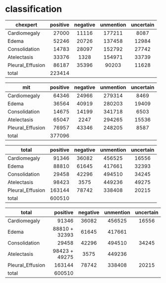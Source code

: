 # classification

| chexpert        | positive   |  negative  |  unmention  |  uncertain  |
| --------   | -----:  | :----:  | :----:  | :----:  |
| Cardiomegaly     | 27000 |   11116     |   177211     |   8087     |
| Edema        |   52246   |   20726   |   137458   |   12984     |
| Consolidation        |    14783    |  28097  |  152792  |  27742  |
| Atelectasis        |    33376    |  1328  |  154971  |  33739  |
| Pleural_Effusion        |    86187    |  35396  |  90203  |  11628  |
| total        |    223414   |


| mit        | positive   |  negative  |  unmention  |  uncertain  |
| --------   | -----:  | :----:  | :----:  | :----:  |
| Cardiomegaly     | 64346 |   24966     |   279314     |   8469     |
| Edema        |   36564   |   40919   |   280203   |   19409     |
| Consolidation        |    14675    |  14199  |  341718  |  6503  |
| Atelectasis        |    65047    |  2247  |  294265  |  15536  |
| Pleural_Effusion        |    76957    |  43346  |  248205  |  8587  |
| total        |    377096   |


| total        | positive   |  negative  |  unmention  |  uncertain  |
| --------   | -----:  | :----:  | :----:  | :----:  |
| Cardiomegaly     | 91346 |   36082     |   456525     |   16556     |
| Edema        |   88810   |   61645   |   417661   |   32393     |
| Consolidation        |    29458    |  42296  |  494510  |  34245  |
| Atelectasis        |    98423    |  3575  |  449236  |  49275  |
| Pleural_Effusion        |    163144    |  78742  |  338408  |  20215  |
| total        |    600510   |


| total        | positive   |  negative  |  unmention  |  uncertain  |
| --------   | -----:  | :----:  | :----:  | :----:  |
| Cardiomegaly     | 91346 |   36082     |   456525     |   16556     |
| Edema        |   88810 + 32393  |   61645   |   417661   |        |
| Consolidation        |    29458    |  42296  |  494510  |  34245  |
| Atelectasis        |    98423  + 49275  |  3575  |  449236  |    |
| Pleural_Effusion        |    163144    |  78742  |  338408  |  20215  |
| total        |    600510   |
